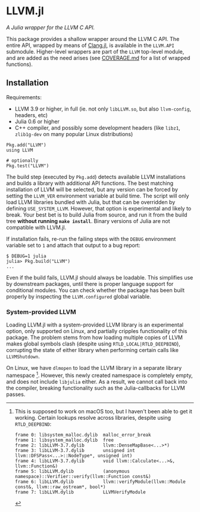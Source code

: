 # LLVM.jl

*A Julia wrapper for the LLVM C API.*

This package provides a shallow wrapper around the LLVM C API. The entire API, wrapped by
means of [Clang.jl](https://github.com/ihnorton/Clang.jl/), is available in the `LLVM.API`
submodule. Higher-level wrappers are part of the `LLVM` top-level module, and are added as
the need arises (see
[COVERAGE.md](https://github.com/maleadt/LLVM.jl/blob/master/COVERAGE.md) for a list of
wrapped functions).


## Installation

Requirements:

* LLVM 3.9 or higher, in full (ie. not only `libLLVM.so`, but also `llvm-config`, headers,
  etc)
* Julia 0.6 or higher
* C++ compiler, and possibly some development headers (like `libz1`, `zlib1g-dev` on many
  popular Linux distributions)

```
Pkg.add("LLVM")
using LLVM

# optionally
Pkg.test("LLVM")
```

The build step (executed by `Pkg.add`) detects available LLVM installations and builds a
library with additional API functions. The best matching installation of LLVM will be
selected, but any version can be forced by setting the `LLVM_VER` environment variable at
build time. The script will only load LLVM libraries bundled with Julia, but that can be
overridden by defining `USE_SYSTEM_LLVM`. However, that option is experimental and likely to
break. Your best bet is to build Julia from source, and run it from the build tree **without
running `make install`**. Binary versions of Julia are not compatible with LLVM.jl.

If installation fails, re-run the failing steps with the `DEBUG` environment variable set to
`1` and attach that output to a bug report:

```
$ DEBUG=1 julia
julia> Pkg.build("LLVM")
...
```

Even if the build fails, LLVM.jl should always be loadable. This simplifies use by
downstream packages, until there is proper language support for conditional modules. You can
check whether the package has been built properly by inspecting the `LLVM.configured` global
variable.


### System-provided LLVM

Loading LLVM.jl with a system-provided LLVM library is an experimental option, only
supported on Linux, and partially cripples functionality of this package. The problem stems
from how loading multiple copies of LLVM makes global symbols clash (despite using
`RTLD_LOCAL|RTLD_DEEPBIND`), corrupting the state of either library when performing certain
calls like `LLVMShutdown`.

On Linux, we have `dlmopen` to load the LLVM library in a separate library namespace
[^apple]. However, this newly created namespace is completely empty, and does not include
`libjulia` either. As a result, we cannot call back into the compiler, breaking
functionality such as the Julia-callbacks for LLVM passes.

[^apple]: This is supposed to work on macOS too, but I haven't been able to get it working.
    Certain lookups resolve across libraries, despite using `RTLD_DEEPBIND`:

    ```
    frame 0: libsystem_malloc.dylib  malloc_error_break
    frame 1: libsystem_malloc.dylib  free
    frame 2: libLLVM-3.7.dylib       llvm::DenseMapBase<...>*)
    frame 3: libLLVM-3.7.dylib       unsigned int llvm::DFSPass<...>::NodeType*, unsigned int)
    frame 4: libLLVM-3.7.dylib       void llvm::Calculate<...>&, llvm::Function&)
    frame 5: libLLVM.dylib           (anonymous namespace)::Verifier::verify(llvm::Function const&)
    frame 6: libLLVM.dylib           llvm::verifyModule(llvm::Module const&, llvm::raw_ostream*, bool*)
    frame 7: libLLVM.dylib           LLVMVerifyModule
    ```
